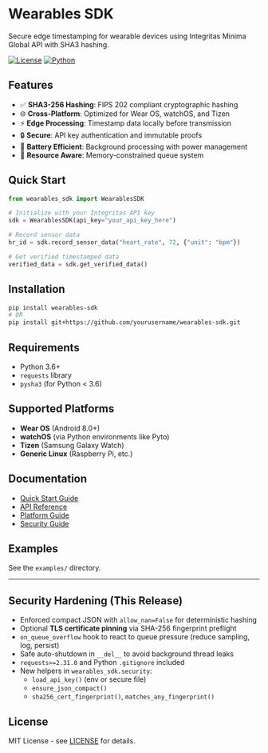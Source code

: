 # Wearables SDK

Secure edge timestamping for wearable devices using Integritas Minima Global API with SHA3 hashing.

[![License](https://img.shields.io/badge/license-MIT-blue.svg)](LICENSE)
[![Python](https://img.shields.io/badge/python-3.6%2B-blue.svg)](https://www.python.org/)

## Features

- ✅ **SHA3-256 Hashing**: FIPS 202 compliant cryptographic hashing
- 🌐 **Cross-Platform**: Optimized for Wear OS, watchOS, and Tizen
- ⚡ **Edge Processing**: Timestamp data locally before transmission
- 🔒 **Secure**: API key authentication and immutable proofs
- 🔋 **Battery Efficient**: Background processing with power management
- 📱 **Resource Aware**: Memory-constrained queue system

## Quick Start

```python
from wearables_sdk import WearablesSDK

# Initialize with your Integritas API key
sdk = WearablesSDK(api_key="your_api_key_here")

# Record sensor data
hr_id = sdk.record_sensor_data("heart_rate", 72, {"unit": "bpm"})

# Get verified timestamped data
verified_data = sdk.get_verified_data()
```

## Installation

```bash
pip install wearables-sdk
# OR
pip install git+https://github.com/yourusername/wearables-sdk.git
```

## Requirements

- Python 3.6+
- `requests` library
- `pysha3` (for Python < 3.6)

## Supported Platforms

- **Wear OS** (Android 8.0+)
- **watchOS** (via Python environments like Pyto)
- **Tizen** (Samsung Galaxy Watch)
- **Generic Linux** (Raspberry Pi, etc.)

## Documentation

- [Quick Start Guide](docs/quickstart.md)
- [API Reference](docs/api_reference.md)
- [Platform Guide](docs/platform_guide.md)
- [Security Guide](docs/security_guide.md)

## Examples

See the `examples/` directory.

---

## Security Hardening (This Release)
- Enforced compact JSON with `allow_nan=False` for deterministic hashing
- Optional **TLS certificate pinning** via SHA-256 fingerprint preflight
- `on_queue_overflow` hook to react to queue pressure (reduce sampling, log, persist)
- Safe auto-shutdown in `__del__` to avoid background thread leaks
- `requests>=2.31.0` and Python `.gitignore` included
- New helpers in `wearables_sdk.security`:
  - `load_api_key()` (env or secure file)
  - `ensure_json_compact()`
  - `sha256_cert_fingerprint()`, `matches_any_fingerprint()`

## License

MIT License - see [LICENSE](LICENSE) for details.
